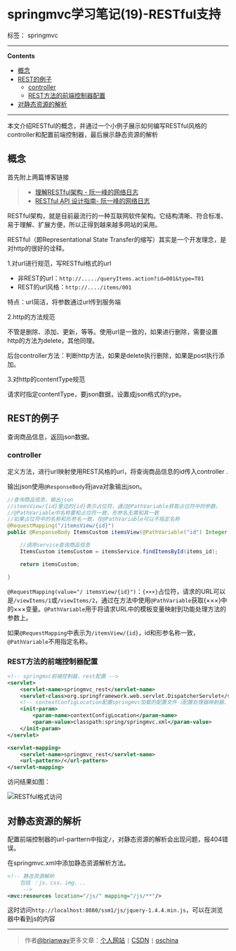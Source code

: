 ﻿# springmvc学习笔记(19)-RESTful支持

标签： springmvc

---

**Contents**

  - [概念](#概念)
  - [REST的例子](#rest的例子)
    - [controller](#controller)
    - [REST方法的前端控制器配置](#rest方法的前端控制器配置)
  - [对静态资源的解析](#对静态资源的解析)



---


本文介绍RESTful的概念，并通过一个小例子展示如何编写RESTful风格的controller和配置前端控制器，最后展示静态资源的解析


## 概念

首先附上两篇博客链接

>* [理解RESTful架构 - 阮一峰的网络日志](http://zqpythonic.qiniucdn.com/data/20110912210739/index.html)
>* [RESTful API 设计指南- 阮一峰的网络日志](http://www.ruanyifeng.com/blog/2014/05/restful_api.html)


RESTful架构，就是目前最流行的一种互联网软件架构。它结构清晰、符合标准、易于理解、扩展方便，所以正得到越来越多网站的采用。

RESTful（即Representational State Transfer的缩写）其实是一个开发理念，是对http的很好的诠释。

1.对url进行规范，写RESTful格式的url

- 非REST的url：`http://...../queryItems.action?id=001&type=T01`
- REST的url风格：`http://..../items/001`

特点：url简洁，将参数通过url传到服务端

2.http的方法规范

不管是删除、添加、更新，等等。使用url是一致的，如果进行删除，需要设置http的方法为delete，其他同理。

后台controller方法：判断http方法，如果是delete执行删除，如果是post执行添加。

3.对http的contentType规范

请求时指定contentType，要json数据，设置成json格式的type。


## REST的例子

查询商品信息，返回json数据。

### controller

定义方法，进行url映射使用REST风格的url，将查询商品信息的id传入controller .

输出json使用`@ResponseBody`将java对象输出json。

```java
//查询商品信息，输出json
//itemsView/{id}里边的{id}表示占位符，通过@PathVariable获取占位符中的参数，
//@PathVariable中名称要和占位符一致，形参名无需和其一致
//如果占位符中的名称和形参名一致，在@PathVariable可以不指定名称
@RequestMapping("/itemsView/{id}")
public @ResponseBody ItemsCustom itemsView(@PathVariable("id") Integer items_id)throws Exception{

    //调用service查询商品信息
    ItemsCustom itemsCustom = itemsService.findItemsById(items_id);

    return itemsCustom;

}
```

`@RequestMapping(value="/ itemsView/{id}")`：`{×××}`占位符，请求的URL可以是`/viewItems/1`或`/viewItems/2`，通过在方法中使用`@PathVariable`获取{×××}中的×××变量。`@PathVariable`用于将请求URL中的模板变量映射到功能处理方法的参数上。

如果`@RequestMapping`中表示为`/itemsView/{id}`，id和形参名称一致，`@PathVariable`不用指定名称。


### REST方法的前端控制器配置

```xml
<!-- springmvc前端控制器，rest配置 -->
<servlet>
    <servlet-name>springmvc_rest</servlet-name>
    <servlet-class>org.springframework.web.servlet.DispatcherServlet</servlet-class>
    <!-- contextConfigLocation配置springmvc加载的配置文件（配置处理器映射器、适配器等等） 如果不配置contextConfigLocation，默认加载的是/WEB-INF/servlet名称-serlvet.xml（springmvc-servlet.xml） -->
    <init-param>
        <param-name>contextConfigLocation</param-name>
        <param-value>classpath:spring/springmvc.xml</param-value>
    </init-param>
</servlet>

<servlet-mapping>
    <servlet-name>springmvc_rest</servlet-name>
    <url-pattern>/</url-pattern>
</servlet-mapping>
```


访问结果如图：

![RESTful格式访问](http://7xph6d.com1.z0.glb.clouddn.com/springmvc_RESTful%E6%A0%BC%E5%BC%8F%E8%AE%BF%E9%97%AE.png)


## 对静态资源的解析

配置前端控制器的url-parttern中指定`/`，对静态资源的解析会出现问题，报404错误。


在springmvc.xml中添加静态资源解析方法。

```xml
<!-- 静态资源解析
    包括 ：js、css、img、..
     -->
<mvc:resources location="/js/" mapping="/js/**"/>
```

这时访问`http://localhost:8080/ssm1/js/jquery-1.4.4.min.js`，可以在浏览器中看到js的内容


----

> 作者[@brianway](http://brianway.github.io/)更多文章：[个人网站](http://brianway.github.io/) `|` [CSDN](http://blog.csdn.net/h3243212/) `|` [oschina](http://my.oschina.net/brianway)












